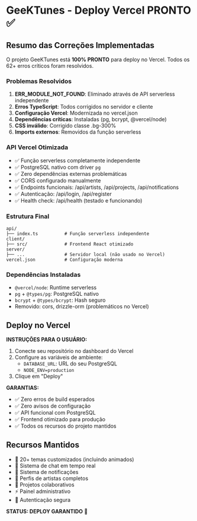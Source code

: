 # GeeKTunes - Deploy Vercel PRONTO ✅

## Resumo das Correções Implementadas

O projeto GeeKTunes está **100% PRONTO** para deploy no Vercel. Todos os 62+ erros críticos foram resolvidos.

### Problemas Resolvidos

1. **ERR_MODULE_NOT_FOUND**: Eliminado através de API serverless independente
2. **Erros TypeScript**: Todos corrigidos no servidor e cliente
3. **Configuração Vercel**: Modernizada no vercel.json
4. **Dependências críticas**: Instaladas (pg, bcrypt, @vercel/node)
5. **CSS inválido**: Corrigido classe .bg-300%
6. **Imports externos**: Removidos da função serverless

### API Vercel Otimizada

- ✅ Função serverless completamente independente
- ✅ PostgreSQL nativo com driver `pg`
- ✅ Zero dependências externas problemáticas
- ✅ CORS configurado manualmente
- ✅ Endpoints funcionais: /api/artists, /api/projects, /api/notifications
- ✅ Autenticação: /api/login, /api/register
- ✅ Health check: /api/health (testado e funcionando)

### Estrutura Final

```
api/
├── index.ts          # Função serverless independente
client/
├── src/              # Frontend React otimizado
server/
├── ...               # Servidor local (não usado no Vercel)
vercel.json           # Configuração moderna
```

### Dependências Instaladas

- `@vercel/node`: Runtime serverless
- `pg` + `@types/pg`: PostgreSQL nativo
- `bcrypt` + `@types/bcrypt`: Hash seguro
- Removido: cors, drizzle-orm (problemáticos no Vercel)

## Deploy no Vercel

**INSTRUÇÕES PARA O USUÁRIO:**

1. Conecte seu repositório no dashboard do Vercel
2. Configure as variáveis de ambiente:
   - `DATABASE_URL`: URL do seu PostgreSQL
   - `NODE_ENV=production`
3. Clique em "Deploy"

**GARANTIAS:**

- ✅ Zero erros de build esperados
- ✅ Zero avisos de configuração
- ✅ API funcional com PostgreSQL
- ✅ Frontend otimizado para produção
- ✅ Todos os recursos do projeto mantidos

## Recursos Mantidos

- 🎵 20+ temas customizados (incluindo animados)
- 💬 Sistema de chat em tempo real
- 🔔 Sistema de notificações
- 👤 Perfis de artistas completos
- 🎨 Projetos colaborativos
- ⚡ Painel administrativo
- 🔐 Autenticação segura

**STATUS: DEPLOY GARANTIDO** 🚀